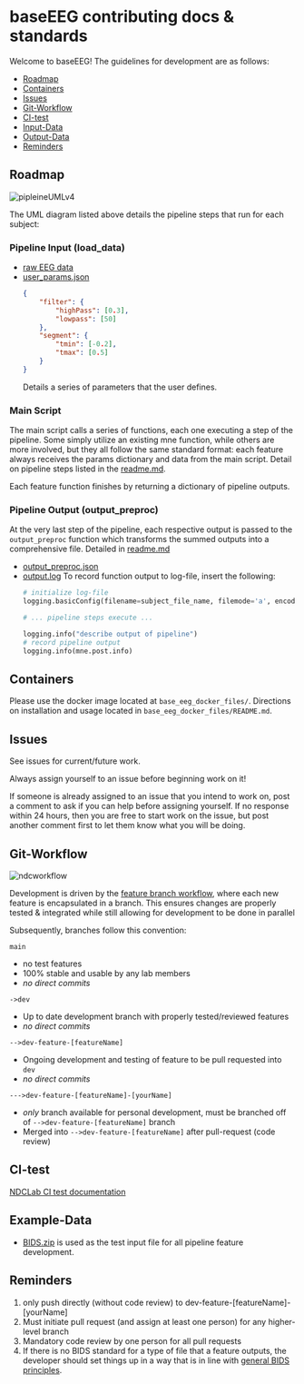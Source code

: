 # baseEEG contributing docs & standards
Welcome to baseEEG! The guidelines for development are as follows: 

* [Roadmap](#Roadmap)  
* [Containers](#Containers)
* [Issues](#Issues)  
* [Git-Workflow](#Git-Workflow)  
* [CI-test](#CI-test)  
* [Input-Data](#Example-Data)  
* [Output-Data](#Output-Data)
* [Reminders](#Reminders)  


## Roadmap

![pipleineUMLv4](https://user-images.githubusercontent.com/26397102/117683344-98581280-b179-11eb-8fb3-212ea86a7824.png)

The UML diagram listed above details the pipeline steps that run for each subject:

### Pipeline Input (load_data)
- [raw EEG data](#Example-Data)  
- [user_params.json](README.md)
    ```json
    {
        "filter": {
            "highPass": [0.3],
            "lowpass": [50]
        }, 
        "segment": {
            "tmin": [-0.2],
            "tmax": [0.5]
        }
    }
    ```
    Details a series of parameters that the user defines.

### Main Script 

The main script calls a series of functions, each one executing a step of the pipeline. Some simply utilize an existing mne function, while others are more involved, but they all follow the same standard format: each feature always receives the params dictionary and data from the main script. Detail on pipeline steps listed in the [readme.md](README.md). 

Each feature function finishes by returning a dictionary of pipeline outputs.

### Pipeline Output (output_preproc)
At the very last step of the pipeline, each respective output is passed to the `output_preproc` function which transforms the summed outputs into a comprehensive file. Detailed in [readme.md](README.md)
- [output_preproc.json](README.md)
- [output.log](README.md)
    To record function output to log-file, insert the following:
    ```python 
    # initialize log-file
    logging.basicConfig(filename=subject_file_name, filemode='a', encoding='utf-8', level=logging.NOTSET)

    # ... pipeline steps execute ...

    logging.info("describe output of pipeline")
    # record pipeline output
    logging.info(mne.post.info)
    ```


## Containers

Please use the docker image located at `base_eeg_docker_files/`. Directions on installation and usage located in `base_eeg_docker_files/README.md`. 


## Issues

See issues for current/future work. 

Always assign yourself to an issue before beginning work on it!

If someone is already assigned to an issue that you intend to work on, post a comment to ask if you can help before assigning yourself. If no response within 24 hours, then you are free to start work on the issue, but post another comment first to let them know what you will be doing.


## Git-Workflow 

![ndcworkflow](https://user-images.githubusercontent.com/26397102/116148813-00512800-a6a7-11eb-9624-cd81f11d3ada.png)

Development is driven by the [feature branch workflow](https://www.atlassian.com/git/tutorials/comparing-workflows/feature-branch-workflow), where each new feature is encapsulated in a branch. This ensures changes are properly tested & integrated while still allowing for development to be done in parallel

Subsequently, branches follow this convention:

`main`
- no test features
- 100% stable and usable by any lab members 
- *no direct commits*

`->dev`
- Up to date development branch with properly tested/reviewed features 
- *no direct commits*

`-->dev-feature-[featureName]`
- Ongoing development and testing of feature to be pull requested into `dev` 
- *no direct commits*

`--->dev-feature-[featureName]-[yourName]`
- *only* branch available for personal development, must be branched off of `-->dev-feature-[featureName]` branch
- Merged into `-->dev-feature-[featureName]` after pull-request (code review)


## CI-test
[NDCLab CI test documentation](https://docs.google.com/document/d/1lTYCLn6XK4Ln-BjcNhMMqpQFhYWg6OHB/edit)


## Example-Data
- [BIDS.zip](https://drive.google.com/drive/u/0/folders/1aQY97T9EfkPEkuiCav2ei9cs0DFegO4-) is used as the test input file for all pipeline feature development. 


## Reminders
1. only push directly (without code review) to dev-feature-[featureName]-[yourName]
2. Must initiate pull request (and assign at least one person) for any higher-level branch
3. Mandatory code review by one person for all pull requests 
4. If there is no BIDS standard for a type of file that a feature outputs, the developer should set things up in a way that is in line with [general BIDS principles](https://www.nature.com/articles/s41597-019-0104-8).
